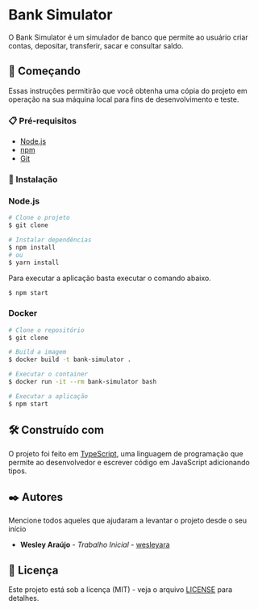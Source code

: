# Bank Simulator

O Bank Simulator é um simulador de banco que permite ao usuário criar contas, depositar, transferir, sacar e consultar saldo.

## 🚀 Começando

Essas instruções permitirão que você obtenha uma cópia do projeto em operação na sua máquina local para fins de desenvolvimento e teste.

### 📋 Pré-requisitos

  - [Node.js](https://nodejs.org/en/)
  - [npm](https://www.npmjs.com/)
  - [Git](https://git-scm.com/)

### 🔧 Instalação


### Node.js

```sh
# Clone o projeto
$ git clone

# Instalar dependências
$ npm install
# ou
$ yarn install
```

Para executar a aplicação basta executar o comando abaixo.

```sh
$ npm start
```

### Docker

```sh
# Clone o repositório
$ git clone

# Build a imagem
$ docker build -t bank-simulator .

# Executar o container
$ docker run -it --rm bank-simulator bash

# Executar a aplicação
$ npm start
```
## 🛠️ Construído com

O projeto foi feito em [TypeScript](https://www.typescriptlang.org/), uma linguagem de programação que permite ao desenvolvedor e escrever código em JavaScript adicionando tipos.

## ✒️ Autores

Mencione todos aqueles que ajudaram a levantar o projeto desde o seu início

* **Wesley Araújo** - *Trabalho Inicial* - [wesleyara](https://github.com/wesleyara)

## 📄 Licença

Este projeto está sob a licença (MIT) - veja o arquivo [LICENSE](LICENSE) para detalhes.

